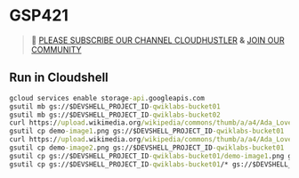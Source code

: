 # GSP421
>🚨 [PLEASE SUBSCRIBE OUR CHANNEL CLOUDHUSTLER](https://www.youtube.com/@cloudhustlers) **&** [JOIN OUR COMMUNITY](https://chat.whatsapp.com/KBfUcSleGGEFf2Xvvm8FW3)
## Run in Cloudshell
```cmd
gcloud services enable storage-api.googleapis.com
gsutil mb gs://$DEVSHELL_PROJECT_ID-qwiklabs-bucket01
gsutil mb gs://$DEVSHELL_PROJECT_ID-qwiklabs-bucket02
curl https://upload.wikimedia.org/wikipedia/commons/thumb/a/a4/Ada_Lovelace_portrait.jpg/800px-Ada_Lovelace_portrait.jpg --output demo-image1.png
gsutil cp demo-image1.png gs://$DEVSHELL_PROJECT_ID-qwiklabs-bucket01
curl https://upload.wikimedia.org/wikipedia/commons/thumb/a/a4/Ada_Lovelace_portrait.jpg/800px-Ada_Lovelace_portrait.jpg --output demo-image2.png
gsutil cp demo-image2.png gs://$DEVSHELL_PROJECT_ID-qwiklabs-bucket01
gsutil cp gs://$DEVSHELL_PROJECT_ID-qwiklabs-bucket01/demo-image1.png gs://$DEVSHELL_PROJECT_ID-qwiklabs-bucket01/demo-image1-copy.png
gsutil cp gs://$DEVSHELL_PROJECT_ID-qwiklabs-bucket01/* gs://$DEVSHELL_PROJECT_ID-qwiklabs-bucket02/
```

